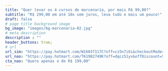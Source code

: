```yaml
---
title: "Quer levar os 4 cursos de marcenaria, por mais R$ 99,00?"
subtitle: "R$ 299,00 em até 10x sem juros, leva tudo e mais um pouco!"
draft: false
# page title background image
bg_image: "images/bg-marcenaria-02.jpg"
# meta description
description : ""
header_buttons: true;
# url
url_sim: "https://pay.hotmart.com/W16037117C?off=cz5n7i6i&checkoutMode=10"
url_nao: "https://pay.hotmart.com/T61982749K?off=dqcz51yv&offDiscount=SITEOFICINA"
cta_nao: "Quero apenas o de R$ 199,00"
---
```

